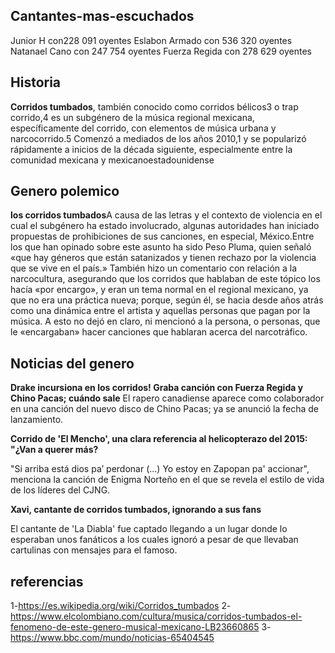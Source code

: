 ## Cantantes-mas-escuchados

Junior H con228 091 oyentes
Eslabon Armado con 536 320 oyentes
Natanael Cano con 247 754 oyentes
Fuerza Regida con 278 629 oyentes

## Historia

**Corridos tumbados**, también conocido como corridos bélicos3​ o trap corrido,4​ es un subgénero de la música regional mexicana, específicamente del corrido, con elementos de música urbana y narcocorrido.5​ Comenzó a mediados de los años 2010,1​ y se popularizó rápidamente a inicios de la década siguiente, especialmente entre la comunidad mexicana y mexicanoestadounidense

## Genero polemico

**los corridos tumbados**A causa de las letras y el contexto de violencia en el cual el subgénero ha estado involucrado, algunas autoridades han iniciado propuestas de prohibiciones de sus canciones, en especial, México.​Entre los que han opinado sobre este asunto ha sido Peso Pluma, quien señaló «que hay géneros que están satanizados y tienen rechazo por la violencia que se vive en el país.» También hizo un comentario con relación a la narcocultura, asegurando que los corridos que hablaban de este tópico los hacía «por encargo», y eran un tema normal en el regional mexicano, ya que no era una práctica nueva; porque, según él, se hacia desde años atrás como una dinámica entre el artista y aquellas personas que pagan por la música. A esto no dejó en claro, ni mencionó a la persona, o personas, que le «encargaban» hacer canciones que hablaran acerca del narcotráfico.

## Noticias del genero

**Drake incursiona en los corridos! Graba canción con Fuerza Regida y Chino Pacas; cuándo sale**
El rapero canadiense aparece como colaborador en una canción del nuevo disco de Chino Pacas; ya se anunció la fecha de lanzamiento.


**Corrido de 'El Mencho', una clara referencia al helicopterazo del 2015: "¿Van a querer más?**

"Si arriba está dios pa’ perdonar (...) Yo estoy en Zapopan pa' accionar", menciona la canción de Enigma Norteño en el que se revela el estilo de vida de los líderes del CJNG.

**Xavi, cantante de corridos tumbados, ignorando a sus fans**

El cantante de 'La Diabla' fue captado llegando a un lugar donde lo esperaban unos fanáticos a los cuales ignoró a pesar de que llevaban cartulinas con mensajes para el famoso.

## referencias

1-https://es.wikipedia.org/wiki/Corridos_tumbados
2-https://www.elcolombiano.com/cultura/musica/corridos-tumbados-el-fenomeno-de-este-genero-musical-mexicano-LB23660865
3-https://www.bbc.com/mundo/noticias-65404545